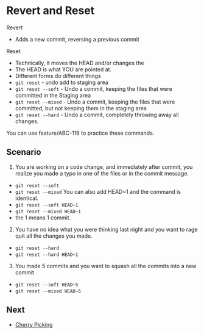 # Revert and Reset

Revert
  - Adds a new commit, reversing a previous commit

Reset
  - Technically, it moves the HEAD and/or changes the 
  - The HEAD is what YOU are pointed at.
  - Different forms do different things
  - `git reset` - undo add to staging area
  - `git reset --soft` - Undo a commit, keeping the files that were committed in the Staging area
  - `git reset --mixed` - Undo a commit, keeping the files that were committed, but not keeping them in the staging area
  - `git reset --hard` - Undo a commit, completely throwing away all changes.

You can use feature/ABC-116 to practice these commands.

## Scenario

1. You are working on a code change, and immediately after commit, you realize you made a typo in one of the files or in the commit message.
  - `git reset --soft`
  - `git reset --mixed`
You can also add HEAD~1 and the command is identical.
  - `git reset --soft HEAD~1`
  - `git reset --mixed HEAD~1`
  - the 1 means 1 commit.

2. You have no idea what you were thinking last night and you want to rage quit all the changes you made.
  - `git reset --hard`
  - `git reset --hard HEAD~1`

3. You made 5 commits and you want to squash all the commits into a new commit
  - `git reset --soft HEAD~5`
  - `git reset --mixed HEAD~5`

## Next
  - [Cherry Picking](./cherry.md)

